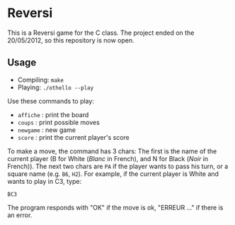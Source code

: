 Reversi
=======

This is a Reversi game for the C class. The project ended on the 20/05/2012, so
this repository is now open.

Usage
-----

- Compiling: `make`
- Playing: `./othello --play`

Use these commands to play:
- `affiche` : print the board
- `coups` : print possible moves
- `newgame` : new game
- `score` : print the current player's score

To make a move, the command has 3 chars: The first is the name of the current
player (B for White (*Blanc* in French), and N for Black (*Noir* in French)).
The next two chars are `PA` if the player wants to pass his turn, or a square
name (e.g. `B6`, `H2`). For example, if the current player is White and wants to
play in C3, type:
    
    BC3

The program responds with "OK" if the move is ok, "ERREUR …" if there is an
error.
